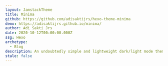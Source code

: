 ```yaml
---
layout: JamstackTheme
title: Minima
github: https://github.com/adisaktijrs/hexo-theme-minima
demo: https://adisaktijrs.github.io/minima/
author: Adi Sakti Jrs
date: 2020-10-12T00:00:00.000Z
ssg: Hexo
archetype:
  - Blog
description: An undoubtedly simple and lightweight dark/light mode theme for Hexo
stale: false
---
```

